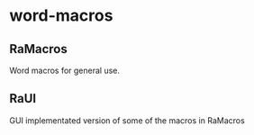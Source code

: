 # word-macros

## RaMacros

Word macros for general use.

## RaUI

GUI implementated version of some of the macros in RaMacros
